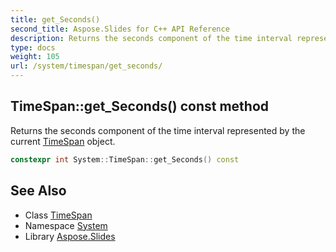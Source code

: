 ```yaml
---
title: get_Seconds()
second_title: Aspose.Slides for C++ API Reference
description: Returns the seconds component of the time interval represented by the current TimeSpan object.
type: docs
weight: 105
url: /system/timespan/get_seconds/
---
```

## TimeSpan::get_Seconds() const method


Returns the seconds component of the time interval represented by the current [TimeSpan](../) object.

```cpp
constexpr int System::TimeSpan::get_Seconds() const
```

## See Also

* Class [TimeSpan](../)
* Namespace [System](../../)
* Library [Aspose.Slides](../../../)